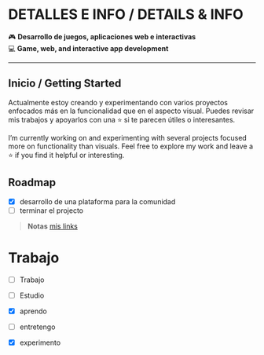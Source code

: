 # DETALLES E INFO / DETAILS & INFO

🎮 **Desarrollo de juegos, aplicaciones web e interactivas**  
💻 **Game, web, and interactive app development**

---

## Inicio / Getting Started

Actualmente estoy creando y experimentando con varios proyectos enfocados más en la funcionalidad que en el aspecto visual. Puedes revisar mis trabajos y apoyarlos con una ⭐ si te parecen útiles o interesantes.

I’m currently working on and experimenting with several projects focused more on functionality than visuals. Feel free to explore my work and leave a ⭐ if you find it helpful or interesting.


<!-- 
### Installation

run projects
clona

```sh
git clone <project>
cd <project>
```

Run

Run under scripts

```sh
run <environment>
```

testeos

```sh
test <environment>
```


## Built With

List things used to build the project

- [Example 1]() - One line of the description
- [Example 2]() - One line of the description

 -- -- -- -- -- -- -- -- -- -- -- -- -- -- -->

## Roadmap


- [x] desarrollo de una plataforma para la comunidad
- [ ] terminar el projecto

> **Notas**
> [mis links](https://linktr.ee/melsern?ltsid=b2b4fa34-2a0e-421b-91d8-5d24131136b9)


<!-- -- -- -- -- -- -- -- -- -- -- -- -- --

## Community

Lista de deseos de la comunidad



## Contributing

contribuye si es que lo ves necesario
-- -->
# Trabajo
- [ ] Trabajo
- [ ] Estudio
- [x] aprendo
- [ ] entretengo
- [x] experimento

